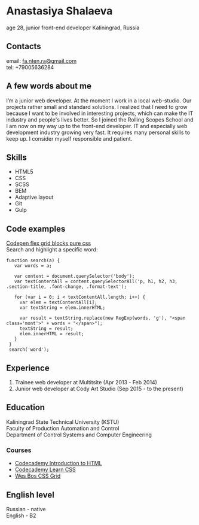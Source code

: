 # Anastasiya Shalaeva

age 28, junior front-end developer
Kaliningrad, Russia

## Contacts
email: fa.nten.ra@gmail.com  
tel: +79005636284

## A few words about me
I’m a junior web developer. At the moment I work in a local web-studio. Our projects rather small and standard solutions. I realized that I need to grow because I want to be involved in interesting projects, which can make the IT industry and people's lives better. So I joined the Rolling Scopes School and I am now on my way up to the front-end developer. IT and especially web development industry growing very fast. It requires many personal skills to keep up. I consider myself responsible and patient. 

## Skills
* HTML5  
* CSS  
* SCSS  
* BEM  
* Adaptive layout  
* Git  
* Gulp

## Code examples
[Codepen flex grid blocks pure css](https://codepen.io/fantenra/details/qxjvbg)  
Search and highlight a specific word:
 ```
function search(a) {
    var words = a;

    var content = document.querySelector('body');
    var textContentAll = content.querySelectorAll('p, h1, h2, h3, .section-title, .font-change, .format-text');

    for (var i = 0; i < textContentAll.length; i++) {
      var elem = textContentAll[i];
      var textString = elem.innerHTML;

      var result = textString.replace(new RegExp(words, 'g'), "<span class='mont'>" + words + "</span>");
      textString = result;
      elem.innerHTML = result;
    }
  }
  search('word');
 ```

## Experience
1. Trainee web developer at Multitsite (Apr 2013 - Feb 2014)  
2. Junior web developer at Cody Art Studio (Sep 2015 - to the present)  

## Education
Kaliningrad State Technical University (KSTU)  
Faculty of Production Automation and Control  
Department of Control Systems and Computer Engineering

### Courses
* [Codecademy Introduction to HTML](https://www.codecademy.com/learn/learn-html)
* [Codecademy Learn CSS](https://www.codecademy.com/learn/learn-css)
* [Wes Bos CSS Grid](https://cssgrid.io/)

## English level
Russian - native  
English - B2